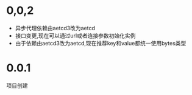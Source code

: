 # 0,0,2

+ 异步代理依赖由aetcd3改为aetcd
+ 接口变更,现在可以通过url或者连接参数初始化实例
+ 由于依赖由aetcd3改为aetcd,现在推荐key和value都统一使用bytes类型

# 0.0.1

项目创建